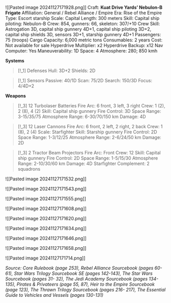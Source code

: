 ![[Pasted image 20241127171928.png]]
Craft: **Kuat Drive Yards’ Nebulon-B Frigate**
Affiliation: General / Rebel Alliance / Empire
Era: Rise of the Empire
Type: Escort starship
Scale: Capital
Length: 300 meters
Skill: Capital ship piloting: Nebulon-B
Crew: 854, gunners: 66, skeleton: 307/+10
Crew Skill: Astrogation 3D, capital ship gunnery 4D+1, capital ship piloting 3D+2, capital ship shields 3D, sensors 3D+1, starship gunnery 4D+1
Passengers: 75 (troops)
Cargo Capacity: 6,000 metric tons
Consumables: 2 years
Cost: Not available for sale
Hyperdrive Multiplier: x2
Hyperdrive Backup: x12
Nav Computer: Yes
Maneuverability: 1D
Space: 4
Atmosphere: 280; 850 kmh

**Systems**
> [!_1] Defenses
> Hull: 3D+2
> Shields: 2D

> [!_1] Sensors
> Passive: 40/1D
> Scan: 75/2D
> Search: 150/3D
> Focus: 4/4D+2

**Weapons**
> [!_3] 12 Turbolaser Batteries
> Fire Arc: 6 front, 3 left, 3 right
> Crew: 1 (2), 2 (8), 4 (2)
> Skill: Capital ship gunnery
> Fire Control: 3D
> Space Range: 3-15/35/75
> Atmosphere Range: 6-30/70/150 km
> Damage: 4D

> [!_3] 12 Laser Cannons
> Fire Arc: 6 front, 2 left, 2 right, 2 back
> Crew: 1 (8), 2 (4)
> Scale: Starfighter
> Skill: Starship gunnery
> Fire Control: 2D
> Space Range: 1-3/12/25
> Atmosphere Range: 2-6/24/50 km
> Damage: 2D

> [!_3] 2 Tractor Beam Projectors
> Fire Arc: Front
> Crew: 12
> Skill: Capital ship gunnery
> Fire Control: 2D
> Space Range: 1-5/15/30
> Atmosphere Range: 2-10/30/60 km
> Damage: 4D
> Starfighter Complement: 2 squadrons


![[Pasted image 20241127171532.png]]

![[Pasted image 20241127171543.png]]

![[Pasted image 20241127171555.png]]

![[Pasted image 20241127171608.png]]

![[Pasted image 20241127171620.png]]

![[Pasted image 20241127171634.png]]

![[Pasted image 20241127171646.png]]

![[Pasted image 20241127171658.png]]

![[Pasted image 20241127171714.png]]


*Source: Core Rulebook (page 253), Rebel Alliance Sourcebook (pages 60-61), Star Wars Trilogy Sourcebook SE (pages 142-143), The Star Wars Sourcebook (pages 31- 32), The Jedi Academy Sourcebook (pages 134-135), Pirates & Privateers (page 55, 87), Heir to the Empire Sourcebook (page 123), The Thrawn Trilogy Sourcebook (pages 216- 217), The Essential Guide to Vehicles and Vessels (pages 130-131)*

